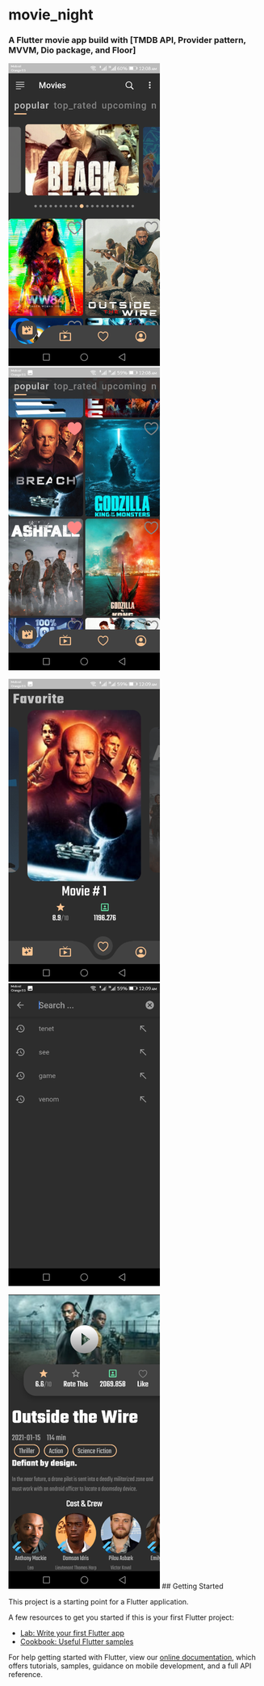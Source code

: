 # movie_night
### A Flutter movie app build with [TMDB API, Provider pattern, MVVM,  Dio package, and Floor]

<p align="left" width="100%">
  <img src="Screenshot_20210205-000836.png" width="300">
  <img src="Screenshot_20210205-000856.png" width="300">
</p>
<p align="left" width="100%">
  <img src="Screenshot_20210205-000909.png" width="300">
  <img src="Screenshot_20210205-000927.png" width="300">
</p>
<img src="Screenshot_20210205-001012.png" width="300">
## Getting Started

This project is a starting point for a Flutter application.

A few resources to get you started if this is your first Flutter project:

- [Lab: Write your first Flutter app](https://flutter.dev/docs/get-started/codelab)
- [Cookbook: Useful Flutter samples](https://flutter.dev/docs/cookbook)

For help getting started with Flutter, view our
[online documentation](https://flutter.dev/docs), which offers tutorials,
samples, guidance on mobile development, and a full API reference.
